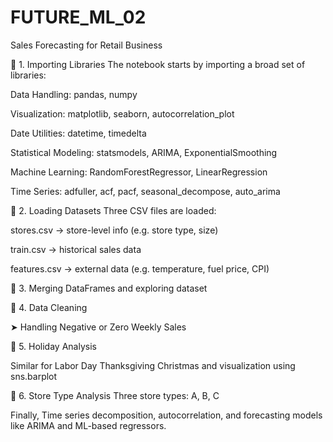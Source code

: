 # FUTURE_ML_02
Sales Forecasting for Retail Business

📌 1. Importing Libraries
The notebook starts by importing a broad set of libraries:

Data Handling: pandas, numpy

Visualization: matplotlib, seaborn, autocorrelation_plot

Date Utilities: datetime, timedelta

Statistical Modeling: statsmodels, ARIMA, ExponentialSmoothing

Machine Learning: RandomForestRegressor, LinearRegression

Time Series: adfuller, acf, pacf, seasonal_decompose, auto_arima

📂 2. Loading Datasets
Three CSV files are loaded:

stores.csv → store-level info (e.g. store type, size)

train.csv → historical sales data

features.csv → external data (e.g. temperature, fuel price, CPI)

🔗 3. Merging DataFrames and exploring dataset

🧼 4. Data Cleaning

➤ Handling Negative or Zero Weekly Sales

🎉 5. Holiday Analysis

Similar for 
Labor Day
Thanksgiving
Christmas and visualization using sns.barplot

🏪 6. Store Type Analysis
Three store types: A, B, C

Finally,
Time series decomposition, autocorrelation, and forecasting models like ARIMA and ML-based regressors.
